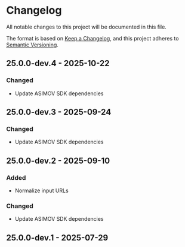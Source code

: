 # Changelog

All notable changes to this project will be documented in this file.

The format is based on [Keep a Changelog](https://keepachangelog.com/en/1.0.0/),
and this project adheres to [Semantic Versioning](https://semver.org/spec/v2.0.0.html).

## 25.0.0-dev.4 - 2025-10-22

### Changed

- Update ASIMOV SDK dependencies

## 25.0.0-dev.3 - 2025-09-24

### Changed

- Update ASIMOV SDK dependencies

## 25.0.0-dev.2 - 2025-09-10

### Added

- Normalize input URLs

### Changed

- Update ASIMOV SDK dependencies

## 25.0.0-dev.1 - 2025-07-29
